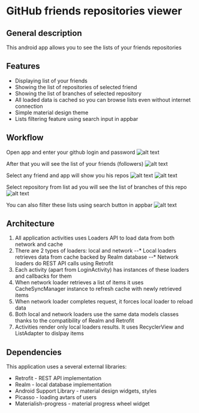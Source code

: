# GitHub friends repositories viewer
## General description
This android app allows you to see the lists of your friends repositories
## Features
* Displaying list of your friends
* Showing the list of repositories of selected friend
* Showing the list of branches of selected repository
* All loaded data is cached so you can browse lists even without internet connection
* Simple material design theme
* Lists filtering feature using search input in appbar

## Workflow
Open app and enter your github login and password
![alt text](https://github.com/despectra/github-repoview/raw/master/screenshots/login.png "Login")

After that you will see the list of your friends (followers)
![alt text](https://github.com/despectra/github-repoview/raw/master/screenshots/friends_list.png "Friends")

Select any  friend and app will show you his repos
![alt text](https://github.com/despectra/github-repoview/raw/master/screenshots/friend_repos_list.png "Repos")
![alt text](https://github.com/despectra/github-repoview/raw/master/screenshots/friend_repos_list2.png "Repos2")

Select repository from list ad you will see the list of branches of this repo
![alt text](https://github.com/despectra/github-repoview/raw/master/screenshots/repo_branches_list.png "Branches")

You can also filter these lists using search button in appbar
![alt text](https://github.com/despectra/github-repoview/raw/master/screenshots/filtering.png "Filter")

## Architecture
1. All application activities uses Loaders API to load data from both network and cache
2. There are 2 types of loaders: local and network
--* Local loaders retrieves data from cache backed by Realm database
--* Network loaders do REST API calls using Retrofit
3. Each activity (apart from LoginActivity) has instances of these loaders and callbacks for them
4. When network loader retrieves a list of items it uses CacheSyncManager instance to refresh cache with newly retrieved items
5. When network loader completes request, it forces local loader to reload data
6. Both local and network loaders use the same data models classes thanks to the compatibility of Realm and Retrofit
7. Activities render only local loaders results. It uses RecyclerView and ListAdapter to dislpay items

## Dependencies
This application uses a several external libraries:
* Retrofit - REST API implementation
* Realm - local database implementation
* Android Support Library - material design widgets, styles
* Picasso - loading avtars of users
* Materialish-progress - material progress wheel widget